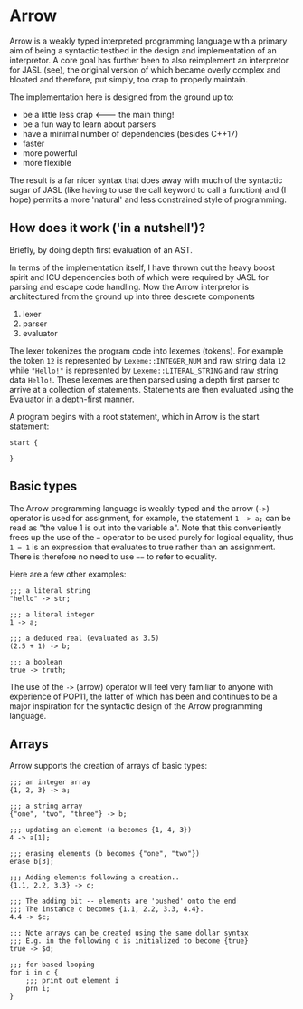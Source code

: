 # Arrow

Arrow is a weakly typed interpreted programming language with a primary aim of being a syntactic testbed in the design and implementation of an interpretor. A core goal has further been to also reimplement an interpretor for JASL (see), the original version of which became overly complex and bloated and therefore, put simply, too crap to properly maintain. 

The implementation here is designed from the ground up to:

* be a little less crap <--- the main thing!
* be a fun way to learn about parsers
* have a minimal number of dependencies (besides C++17)
* faster
* more powerful
* more flexible

The result is a far nicer syntax that does away with much of the syntactic sugar of JASL (like having to use the call keyword to call a function) and (I hope) permits a more 'natural' and less constrained style of programming.

## How does it work ('in a nutshell')?

Briefly, by doing depth first evaluation of an AST.

In terms of the implementation itself, I have thrown out the heavy boost spirit and ICU dependencies both of which were required by JASL for parsing and escape code handling.
Now the Arrow interpretor is architectured from the ground up into three descrete components

1. lexer
2. parser
3. evaluator

The lexer tokenizes the program code into lexemes (tokens). For example the token `12` is represented by `Lexeme::INTEGER_NUM` and
raw string data `12` while `"Hello!"` is represented by `Lexeme::LITERAL_STRING` and raw string data `Hello!`. 
These lexemes are then parsed using a depth first parser to arrive at a collection of statements. Statements are then evaluated using the Evaluator
in a depth-first manner. 

A program begins with a root statement, which in Arrow is the start statement:

```
start {

}
```

## Basic types

The Arrow programming language is weakly-typed and the arrow (`->`) operator is used for assignment, for example, the statement `1 -> a;` can be read as "the value 1 is out into the variable a". Note that this conveniently frees up the use of the `=` operator to be used purely for logical equality, thus `1 = 1` is an expression that evaluates to true rather than an assignment. There is therefore no need to use `==` to refer to equality.

Here are a few other examples:

```
;;; a literal string
"hello" -> str;

;;; a literal integer
1 -> a;

;;; a deduced real (evaluated as 3.5)
(2.5 + 1) -> b;

;;; a boolean
true -> truth;
```
The use of the `->` (arrow) operator will feel very familiar to anyone with experience of POP11, the latter of which has been and continues to be a major inspiration for the syntactic design of the Arrow programming language.

## Arrays

Arrow supports the creation of arrays of basic types:

```
;;; an integer array
{1, 2, 3} -> a;

;;; a string array
{"one", "two", "three"} -> b;

;;; updating an element (a becomes {1, 4, 3})
4 -> a[1];

;;; erasing elements (b becomes {"one", "two"})
erase b[3];

;;; Adding elements following a creation..
{1.1, 2.2, 3.3} -> c;

;;; The adding bit -- elements are 'pushed' onto the end
;;; The instance c becomes {1.1, 2.2, 3.3, 4.4}.
4.4 -> $c;

;;; Note arrays can be created using the same dollar syntax
;;; E.g. in the following d is initialized to become {true}
true -> $d;

;;; for-based looping
for i in c {
    ;;; print out element i
    prn i;
}
```


